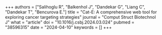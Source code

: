 +++
authors = ["Salihoglu R", "Balkenhol J", "Dandekar G", "Liang C", "Dandekar T", "Bencurova E."]
title = "Cat-E: A comprehensive web tool for exploring cancer targeting strategies"
journal = "Comput Struct Biotechnol J"
what = "article"
doi = "10.1016/j.csbj.2024.03.024"
pubmed = "38596315"
date = "2024-04-10"
keywords = []
+++


